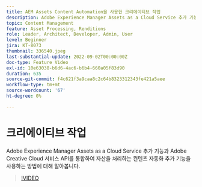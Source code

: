 ```yaml
---
title: AEM Assets Content Automation을 사용한 크리에이티브 작업
description: Adobe Experience Manager Assets as a Cloud Service 추가 기능과 Adobe Creative Cloud 서비스 API를 통합하여 자산을 처리하는 컨텐츠 자동화 추가 기능을 사용하는 방법에 대해 알아봅니다.
topic: Content Management
feature: Asset Processing, Renditions
role: Leader, Architect, Developer, Admin, User
level: Beginner
jira: KT-8073
thumbnail: 336540.jpeg
last-substantial-update: 2022-09-02T00:00:00Z
doc-type: Feature Video
exl-id: 10e63038-b6d6-4ac6-b6b4-660a05f83d90
duration: 635
source-git-commit: f4c621f3a9caa8c2c64b8323312343fe421a5aee
workflow-type: tm+mt
source-wordcount: '67'
ht-degree: 0%

---
```


# 크리에이티브 작업

Adobe Experience Manager Assets as a Cloud Service 추가 기능과 Adobe Creative Cloud 서비스 API를 통합하여 자산을 처리하는 컨텐츠 자동화 추가 기능을 사용하는 방법에 대해 알아봅니다.

>[!VIDEO](https://video.tv.adobe.com/v/336540?quality=12&learn=on)
